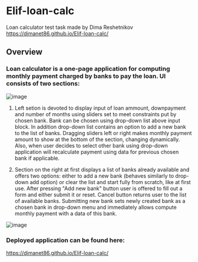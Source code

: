 # Elif-loan-calc
Loan calculator test task made by Dima Reshetnikov
https://dimanet86.github.io/Elif-loan-calc/

## Overview

### Loan calculator is a one-page application for computing monthly payment charged by banks to pay the loan. UI consists of two sections: 

![image](https://user-images.githubusercontent.com/53656936/163622966-ff9a66cf-d83c-4694-8b71-64a6aa852e4b.png)

1. Left setion is devoted to display input of loan ammount, downpayment and number of months using sliders set to meet constraints put by chosen bank. Bank can be chosen using drop-down list above input block. In addition drop-down list contains an option to add a new bank to the list of banks. 
Dragging sliders left or right makes monthly payment amount to show at the bottom of the section, changing dynamically. Also, when user decides to select other bank using drop-down application will recalculate payment using data for previous chosen bank if applicable.

2. Section on the right at first displays a list of banks already available and offers two options: either to add a new bank (behaves similarly to drop-down add option) or clear the list and start fully from scratch, like at first use. 
After pressing "Add new bank" button user is offered to fill out a form and either submit it or reset. Cancel button returns user to the list of available banks. 
Submitting new bank sets newly created bank as a chosen bank in drop-down menu and immediately allows compute monthly payment with a data of this bank.  

![image](https://user-images.githubusercontent.com/53656936/163623929-7ddd8cfd-a546-409a-b734-aca3e849b37f.png)

### Deployed application can be found here: 
https://dimanet86.github.io/Elif-loan-calc/
